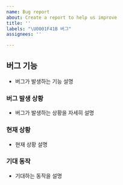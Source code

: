 ```yaml
---
name: Bug report
about: Create a report to help us improve
title: ''
labels: "\U0001F41B 버그"
assignees: ''

---
```


## 버그 기능
- 버그가 발생하는 기능 설명
### 버그 발생 상황
- 버그가 발생하는 상황을 자세히 설명
### 현재 상황
- 현재 상황 설명
### 기대 동작
- 기대하는 동작을 설명
